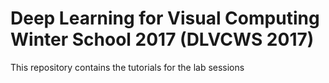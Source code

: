 # Deep Learning for Visual Computing Winter School 2017 (DLVCWS 2017)

This repository contains the tutorials for the lab sessions
